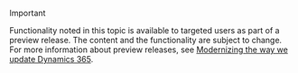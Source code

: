 > [!IMPORTANT]
> Functionality noted in this topic is available to targeted users as part of a preview release. The content and the functionality are subject to change. For more information about preview releases, see [Modernizing the way we update Dynamics 365](https://cloudblogs.microsoft.com/dynamics365/2018/07/06/modernizing-the-way-we-update-dynamics-365/).

